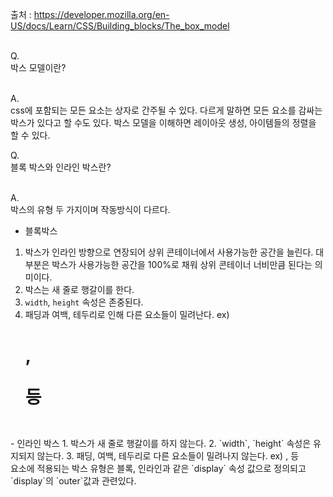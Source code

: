 출처 : https://developer.mozilla.org/en-US/docs/Learn/CSS/Building_blocks/The_box_model<br/><br/>

Q.<br/>
박스 모델이란?<br/><br/>

A.<br/>
css에 포함되는 모든 요소는 상자로 간주될 수 있다. 다르게 말하면 모든 요소를 감싸는 박스가 있다고 할 수도 있다. 박스 모델을 이해하면 레이아웃 생성, 아이템들의 정렬을 할 수 있다.<br/>

Q.<br/>
블록 박스와 인라인 박스란?<br/><br/>

A.<br/>
박스의 유형 두 가지이며 작동방식이 다르다.<br/>
- 블록박스
1. 박스가 인라인 방향으로 연장되어 상위 콘테이너에서 사용가능한 공간을 늘린다. 대부분은 박스가 사용가능한 공간을 100%로 채워 상위 콘테이너 너비만큼 된다는 의미이다.
2. 박스는 새 줄로 행갈이를 한다.
3. `width`, `height` 속성은 존중된다.
4. 패딩과 여백, 테두리로 인해 다른 요소들이 밀려난다.
ex) <h1>, <p> 등
<br/>
- 인라인 박스
1. 박스가 새 줄로 행갈이를 하지 않는다.
2. `width`, `height` 속성은 유지되지 않는다.
3. 패딩, 여백, 테두리로 다른 요소들이 밀려나지 않는다.
ex) <a>, <span> 등
<br/>
요소에 적용되는 박스 유형은 블록, 인라인과 같은 `display` 속성 값으로 정의되고 `display`의 `outer`값과 관련있다.